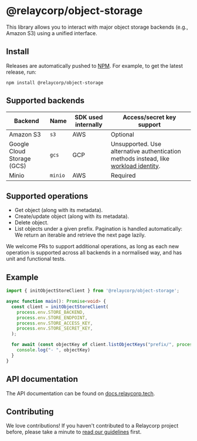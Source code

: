 # @relaycorp/object-storage

This library allows you to interact with major object storage backends (e.g., Amazon S3) using a unified interface.

## Install

Releases are automatically pushed to [NPM](https://www.npmjs.com/package/@relaycorp/object-storage). For example, to get the latest release, run:

```
npm install @relaycorp/object-storage
```

## Supported backends

| Backend | Name | SDK used internally | Access/secret key support                                                                                                                                        |
| --- | --- | --- | --- |
| Amazon S3 | `s3` | AWS | Optional |
| Google Cloud Storage (GCS) | `gcs` | GCP | Unsupported. Use alternative authentication methods instead, like [workload identity](https://cloud.google.com/kubernetes-engine/docs/how-to/workload-identity). |
| Minio | `minio` | AWS | Required |

## Supported operations

- Get object (along with its metadata).
- Create/update object (along with its metadata).
- Delete object.
- List objects under a given prefix. Pagination is handled automatically: We return an iterable and retrieve the next page lazily.

We welcome PRs to support additional operations, as long as each new operation is supported across all backends in a normalised way, and has unit and functional tests.

## Example

```typescript
import { initObjectStoreClient } from '@relaycorp/object-storage';

async function main(): Promise<void> {
  const client = initObjectStoreClient(
    process.env.STORE_BACKEND,
    process.env.STORE_ENDPOINT,
    process.env.STORE_ACCESS_KEY,
    process.env.STORE_SECRET_KEY,
  );

  for await (const objectKey of client.listObjectKeys("prefix/", process.env.STORE_BUCKET)) {
    console.log("- ", objectKey)
  }
}
```

## API documentation

The API documentation can be found on [docs.relaycorp.tech](https://docs.relaycorp.tech/object-storage-js/).

## Contributing

We love contributions! If you haven't contributed to a Relaycorp project before, please take a minute to [read our guidelines](https://github.com/relaycorp/.github/blob/master/CONTRIBUTING.md) first.
